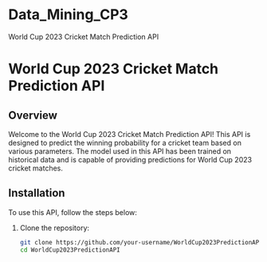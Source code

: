 # Data_Mining_CP3
World Cup 2023 Cricket Match Prediction API

# World Cup 2023 Cricket Match Prediction API

## Overview

Welcome to the World Cup 2023 Cricket Match Prediction API! This API is designed to predict the winning probability for a cricket team based on various parameters. The model used in this API has been trained on historical data and is capable of providing predictions for World Cup 2023 cricket matches.

## Installation

To use this API, follow the steps below:

1. Clone the repository:

   ```bash
   git clone https://github.com/your-username/WorldCup2023PredictionAPI.git
   cd WorldCup2023PredictionAPI
